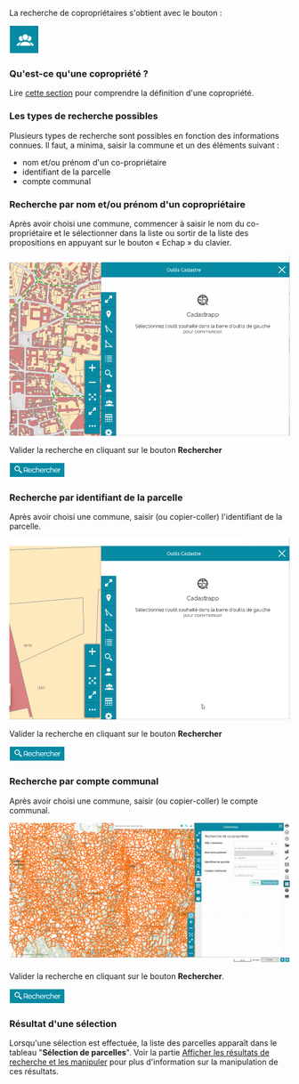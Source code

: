 La recherche de copropriétaires s'obtient avec le bouton :

![image](./images/recherche_coproprio1.png)

### Qu'est-ce qu'une copropriété ?

Lire [cette section](../preambule/#prioprietairecomptecommunal) pour comprendre la définition d'une copropriété.

### Les types de recherche possibles

Plusieurs types de recherche sont possibles en fonction des informations connues. Il faut, a minima, saisir la commune et un des éléments suivant :

- nom et/ou prénom d'un co-propriétaire 
- identifiant de la parcelle
- compte communal

### Recherche par nom et/ou prénom d'un copropriétaire

Après avoir choisi une commune, commencer à saisir le nom du co-propriétaire et le sélectionner dans la liste ou sortir de la liste des propositions  en appuyant sur le bouton « Echap » du clavier.

![image](./images/recherche_coproprio.gif)

Valider la recherche en cliquant sur le bouton **Rechercher**

![image](./images/recherche_parc2.png)

### Recherche par identifiant de la parcelle

Après avoir choisi une commune, saisir (ou copier-coller) l'identifiant de la parcelle.

![image](./images/recherche_coproprio3.gif)

Valider la recherche en cliquant sur le bouton **Rechercher**

![image](./images/recherche_parc2.png)

### Recherche par compte communal

Après avoir choisi une commune, saisir (ou copier-coller) le compte communal.

![image](./images/recherche_coproprio5.gif)

Valider la recherche en cliquant sur le bouton **Rechercher**.

![image](./images/recherche_parc2.png)

### Résultat d'une sélection

Lorsqu'une sélection est effectuée, la liste des parcelles apparaît dans le tableau "**Sélection de parcelles**". Voir la partie [Afficher les résultats de recherche et les manipuler](../manipulation_resultats/) pour plus d'information sur la manipulation de ces résultats.

